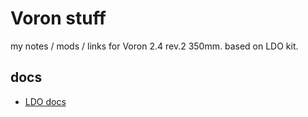 # Voron stuff

my notes / mods / links for Voron 2.4 rev.2 350mm.
based on LDO kit.

## docs
* [LDO docs](https://docs.ldomotors.com/en/voron/voron2)
